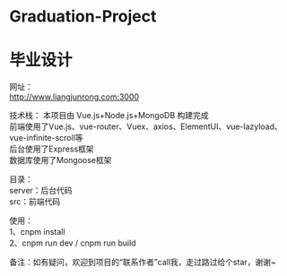 # Graduation-Project
# 毕业设计

网址：  
  http://www.liangjunrong.com:3000  

技术栈：
  本项目由 Vue.js+Node.js+MongoDB 构建完成  
  前端使用了Vue.js、vue-router、Vuex、axios、ElementUI、vue-lazyload、vue-infinite-scroll等  
  后台使用了Express框架  
  数据库使用了Mongoose框架  

目录：  
  server：后台代码  
  src：前端代码  
 
使用：  
  1、cnpm install  
  2、cnpm run dev / cnpm run build  

备注：如有疑问，欢迎到项目的“联系作者”call我，走过路过给个star，谢谢~  
